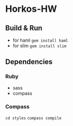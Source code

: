 # Horkos-HW

## Build & Run
* for haml
```gem install haml```
* for slim 
```gem install slim```

## Dependencies

### Ruby
* sass
* compass

### Compass
```cd styles```
```compass compile```
